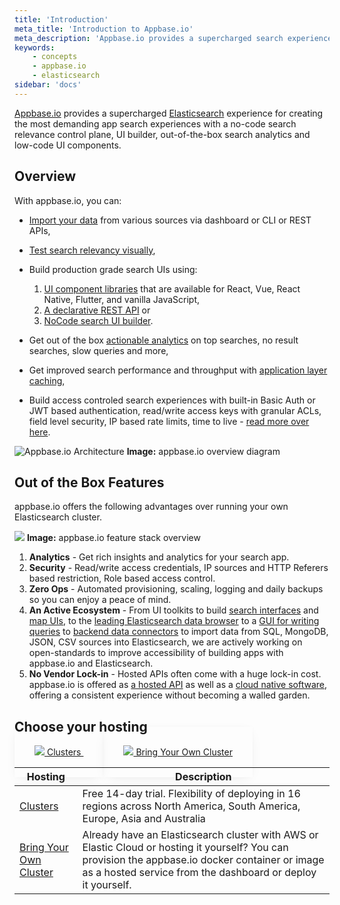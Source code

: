 ```yaml
---
title: 'Introduction'
meta_title: 'Introduction to Appbase.io'
meta_description: 'Appbase.io provides a supercharged search experience for creating the most demanding app search experiences with NoCode, REST APIs or JavaScript components.'
keywords:
    - concepts
    - appbase.io
    - elasticsearch
sidebar: 'docs'
---
```


[Appbase.io](https://appbase.io) provides a supercharged [Elasticsearch](https://github.com/elastic/elasticsearch) experience for creating the most demanding app search experiences with a no-code search relevance control plane, UI builder, out-of-the-box search analytics and low-code UI components.

## Overview

With appbase.io, you can:

-   [Import your data](/docs/data/import/) from various sources via dashboard or CLI or REST APIs,
-   [Test search relevancy visually](/docs/search/relevancy/),
-   Build production grade search UIs using:
    1.   [UI component libraries](https://docs.appbase.io/docs/reactivesearch/gettingstarted/) that are available for React, Vue, React Native, Flutter, and vanilla JavaScript,
    2.  [A declarative REST API](/api/rest/overview/) or
    3.  [NoCode search UI builder](/docs/reactivesearch/ui-builder/search/).

-   Get out of the box [actionable analytics](/docs/analytics/overview/) on top searches, no result searches, slow queries and more,
-   Get improved search performance and throughput with [application layer caching](/docs/speed/cache-management/),
-   Build access controled search experiences with built-in Basic Auth or JWT based authentication, read/write access keys with granular ACLs, field level security, IP based rate limits, time to live - [read more over here](/docs/security/credentials/).

![Appbase.io Architecture](https://i.imgur.com/lM8NNC8.png)
**Image:** appbase.io overview diagram

## Out of the Box Features

appbase.io offers the following advantages over running your own Elasticsearch cluster.

![](https://i.imgur.com/aaxqnN2.png)
**Image:** appbase.io feature stack overview

1. **Analytics** - Get rich insights and analytics for your search app.
2. **Security** - Read/write access credentials, IP sources and HTTP Referers based restriction, Role based access control.
3. **Zero Ops** - Automated provisioning, scaling, logging and daily backups so you can enjoy a peace of mind.
4. **An Active Ecosystem** - From UI toolkits to build [search interfaces](https://opensource.appbase.io/reactivesearch) and [map UIs](https://opensource.appbase.io/reactivemaps), to the [leading Elasticsearch data browser](https://opensource.appbase.io/dejavu/) to a [GUI for writing queries](https://opensource.appbase.io/mirage/) to [backend data connectors](https://medium.appbase.io/abc-import-import-your-mongodb-sql-json-csv-data-into-elasticsearch-a202cafafc0d) to import data from SQL, MongoDB, JSON, CSV sources into Elasticsearch, we are actively working on open-standards to improve accessibility of building apps with appbase.io and Elasticsearch.
5. **No Vendor Lock-in** - Hosted APIs often come with a huge lock-in cost. appbase.io is offered as [a hosted API](https://appbase.io) as well as a [cloud native software](https://github.com/appbaseio/arc), offering a consistent experience without becoming a walled garden.

## Choose your hosting

<div class="grid-integrations-index mt6 mt6-l f8">
	<a class="bg-white shadow-2 box-shadow-hover shadow-2-hover  br4 db flex flex-column justify-between items-center middarkgrey pa2 pt5 pb5 tdn tc" style="box-shadow: 0 0 5px rgba(0,0,0,.02), 0 5px 22px -8px rgba(0,0,0,.1);    word-break: normal;cursor: pointer; padding: 2rem;height: 120px;width:120px;" href="/docs/hosting/clusters">
		<img class="w10 mb1" src="/images/clusters.png" />
		Clusters
	</a>
	<a class="bg-white shadow-2 box-shadow-hover shadow-2-hover  br4 db flex flex-column justify-between items-center middarkgrey pa2 pt5 pb5 tdn tc" style="box-shadow: 0 0 5px rgba(0,0,0,.02), 0 5px 22px -8px rgba(0,0,0,.1);    word-break: normal;cursor: pointer; padding: 2rem; height: 120px;width:120px;" href="/docs/hosting/byoc">
		<img class="w10 mb1" src="/images/arc.svg" />
		Bring Your Own Cluster
	</a>
</div>

| Hosting                                     | Description                                                                                                                                                                                                      |
| ------------------------------------------- | ---------------------------------------------------------------------------------------------------------------------------------------------------------------------------------------------------------------- |
| [Clusters](/docs/hosting/clusters/)          | Free 14-day trial. Flexibility of deploying in 16 regions across North America, South America, Europe, Asia and Australia                                                                                        |
| [Bring Your Own Cluster](/docs/hosting/byoc/) | Already have an Elasticsearch cluster with AWS or Elastic Cloud or hosting it yourself? You can provision the appbase.io docker container or image as a hosted service from the dashboard or deploy it yourself. |
